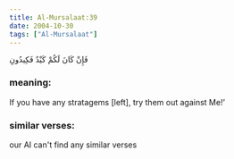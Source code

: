 ```yaml
---
title: Al-Mursalaat:39
date: 2004-10-30
tags: ["Al-Mursalaat"]
---
```

فَإِنْ كَانَ لَكُمْ كَيْدٌ فَكِيدُونِ
### meaning: 
If you have any stratagems [left], try them out against Me!’
### similar verses: 

our AI can't find any similar verses




